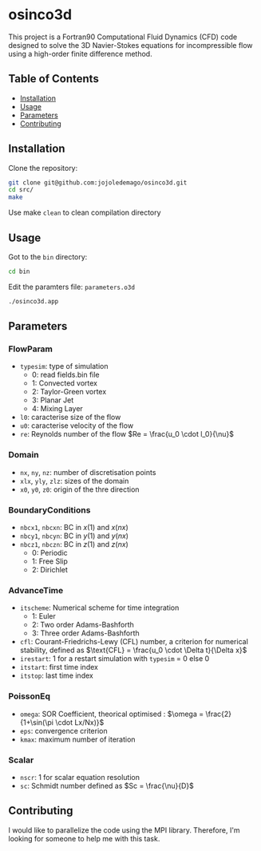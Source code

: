 # osinco3d

This project is a Fortran90 Computational Fluid Dynamics (CFD) code designed to solve the 3D Navier-Stokes equations for incompressible flow using a high-order finite difference method.

## Table of Contents 
- [Installation](#installation)
- [Usage](#usage)
- [Parameters](#parameters)
- [Contributing](#contributing)

## Installation

Clone the repository:
```sh
git clone git@github.com:jojoledemago/osinco3d.git
cd src/
make
```
Use make `clean` to clean compilation directory

## Usage

Got to the `bin` directory:
```sh
cd bin
```

Edit the paramters file: `parameters.o3d`

```sh
./osinco3d.app
```
## Parameters

### FlowParam
- `typesim`: type of simulation
    - 0: read fields.bin file
    - 1: Convected vortex
    - 2: Taylor-Green vortex
    - 3: Planar Jet
    - 4: Mixing Layer
- `l0`: caracterise size of the flow
- `u0`: caracterise velocity of the flow
- `re`: Reynolds number of the flow $Re = \frac{u_0 \cdot l_0}{\nu}$

### Domain
- `nx`, `ny`, `nz`: number of discretisation points
- `xlx`, `yly`, `zlz`: sizes of the domain
- `x0`, `y0`, `z0`: origin of the thre direction

### BoundaryConditions
- `nbcx1`, `nbcxn`: BC in $x(1)$ and $x(nx)$
- `nbcy1`, `nbcyn`: BC in $y(1)$ and $y(nx)$
- `nbcz1`, `nbczn`: BC in $z(1)$ and $z(nx)$
    - 0: Periodic
    - 1: Free Slip
    - 2: Dirichlet

### AdvanceTime
- `itscheme`: Numerical scheme for time integration
    - 1: Euler
    - 2: Two order Adams-Bashforth
    - 3: Three order Adams-Bashforth
- `cfl`: Courant-Friedrichs-Lewy (CFL) number, a criterion for numerical stability, defined as $\text{CFL} = \frac{u_0 \cdot \Delta t}{\Delta x}$
- `irestart`: 1 for a restart simulation with `typesim` = 0 else 0
- `itstart`: first time index 
- `itstop`: last time index

### PoissonEq
- `omega`: SOR Coefficient, theorical optimised : $\omega = \frac{2}{1+\sin(\pi \cdot Lx/Nx)}$
- `eps`: convergence criterion
- `kmax`: maximum number of iteration

### Scalar
- `nscr`: 1 for scalar equation resolution 
- `sc`: Schmidt number defined as $Sc = \frac{\nu}{D}$

### 

## Contributing

I would like to parallelize the code using the MPI library. Therefore, I'm looking for someone to help me with this task.

